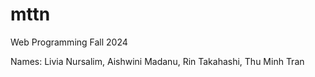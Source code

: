 # mttn
Web Programming Fall 2024

Names: Livia Nursalim, Aishwini Madanu, Rin Takahashi, Thu Minh Tran


